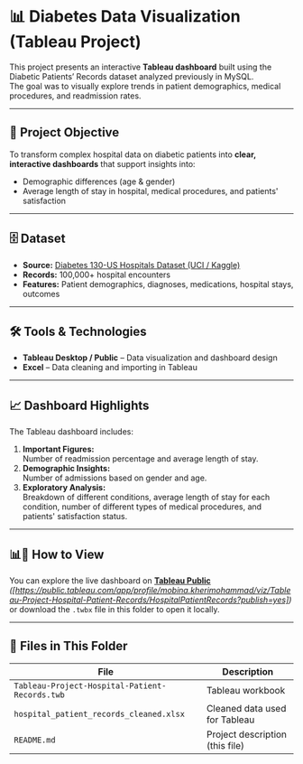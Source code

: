 # 📊 Diabetes Data Visualization (Tableau Project)

This project presents an interactive **Tableau dashboard** built using the Diabetic Patients’ Records dataset analyzed previously in MySQL.  
The goal was to visually explore trends in patient demographics, medical procedures, and readmission rates.

---

## 🎯 Project Objective
To transform complex hospital data on diabetic patients into **clear, interactive dashboards** that support insights into:
- Demographic differences (age & gender)  
- Average length of stay in hospital, medical procedures, and patients' satisfaction

---

## 🗄 Dataset
- **Source:** [Diabetes 130-US Hospitals Dataset (UCI / Kaggle)](https://www.kaggle.com/datasets/brandao/diabetes)  
- **Records:** 100,000+ hospital encounters  
- **Features:** Patient demographics, diagnoses, medications, hospital stays, outcomes  

---

## 🛠️ Tools & Technologies
- **Tableau Desktop / Public** – Data visualization and dashboard design   
- **Excel** – Data cleaning and importing in Tableau

---

## 📈 Dashboard Highlights
The Tableau dashboard includes:
1. **Important Figures:**  
   Number of readmission percentage and average length of stay.
2. **Demographic Insights:**  
   Number of admissions based on gender and age.
3. **Exploratory Analysis:**  
   Breakdown of different conditions, average length of stay for each condition, number of different types of medical procedures,
   and patients' satisfaction status.


---

## 📊📎 How to View
You can explore the live dashboard on **[Tableau Public](#)** *([https://public.tableau.com/app/profile/mobina.kherimohammad/viz/Tableau-Project-Hospital-Patient-Records/HospitalPatientRecords?publish=yes])*  
or download the `.twbx` file in this folder to open it locally.

---

## 📁 Files in This Folder
| File | Description |
|------|--------------|
| `Tableau-Project-Hospital-Patient-Records.twb` | Tableau workbook |
| `hospital_patient_records_cleaned.xlsx` | Cleaned data used for Tableau |
| `README.md` | Project description (this file) |



